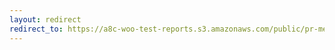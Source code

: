 ```yaml
---
layout: redirect
redirect_to: https://a8c-woo-test-reports.s3.amazonaws.com/public/pr-merge/44786/e2e/index.html
---
```

